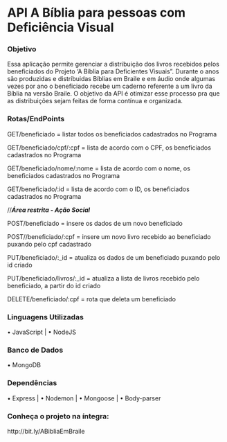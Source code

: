 # API A Bíblia para pessoas com Deficiência Visual

<h3>Objetivo</h2>
Essa aplicação permite gerenciar a distribuição dos livros recebidos pelos beneficiados do Projeto
‘A Bíblia para Deficientes Visuais”. Durante o anos são produzidas e distríbuidas Bíblias em Braile e em áudio
onde algumas vezes por ano o beneficiado recebe um caderno referente a um livro da Bíblia na versão Braile. O objetivo da API
é otimizar esse processo pra que as distribuições sejam feitas de forma contínua e organizada.

<h3>Rotas/EndPoints</h3>


GET/beneficiado = listar todos os beneficiados cadastrados no Programa

GET/beneficiado/cpf/:cpf = lista de acordo com o CPF, os beneficiados cadastrados no Programa

GET/beneficiado/nome/:nome = lista de acordo com o nome, os beneficiados cadastrados no Programa

GET/beneficiado/:id = lista de acordo com o ID, os beneficiados cadastrados no Programa


//<em><b>Área restrita - Ação Social</em></b>


POST/beneficiado = insere os dados de um novo beneficiado

POST//beneficiado/:cpf = insere um novo livro recebido ao beneficiado puxando pelo cpf cadastrado


PUT/beneficiado/:_id = atualiza os dados de um beneficiado puxando pelo id criado

PUT/beneficiado/livros/:_id = atualiza a lista de livros recebido pelo beneficiado, a partir do id criado


DELETE/beneficiado/:cpf = rota que deleta um beneficiado

<h3>Linguagens Utilizadas</h3>
• JavaScript |
• NodeJS 

<h3>Banco de Dados</h3>

• MongoDB 

<h3>Dependências</h3>
• Express |
• Nodemon |
• Mongoose |
• Body-parser 

<h3> Conheça o projeto na íntegra: </h3> http://bit.ly/ABibliaEmBraile
